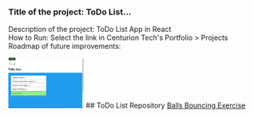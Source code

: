 ### Title of the project: ToDo List...
Description of the project: ToDo List App in React <br>
How to Run: Select the link in Centurion Tech's Portfolio > Projects <br>
Roadmap of future improvements: <br>

<img src="ToDoList.png" width="30%" height="30%">
## ToDo List Repository
<a href="https://github.com/CenturionTech/balls">Balls Bouncing Exercise </a>
